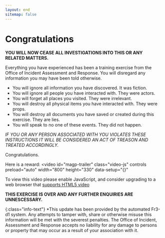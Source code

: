 ```yaml
---
layout: end
sitemap: false
---
```


# Congratulations

**YOU WILL NOW CEASE ALL INVESTIGATIONS INTO THIS OR ANY RELATED MATTERS.**

Everything you have experienced has been a training exercise from the Office of Incident Assessment and Response. You will disregard any information you may have been told otherwise.

* You will ignore all information you have discovered. It was fiction. 
* You will ignore all people you have interacted with. They were actors.
* You will forget all places you visited. They were irrelevant.
* You will destroy all physical items you have interacted with. They were props.
* You will destroy all documents you have saved or created during this exercise. They are lies.
* You will speak to no one of these events. They did not happen.

*IF YOU OR ANY PERSON ASSOCIATED WITH YOU VIOLATES THESE INSTRUCTIONS IT WILL BE CONSIDERED AN ACT OF TREASON AND TREATED ACCORDINGLY.*

Congratulations.

Here is a reward:
<video
  id="magp-trailer"
  class="video-js"
  controls
  preload="auto"
  width="800"
  height="330"
  data-setup="{}"
>
  <source src="/94c3/8aa7821f-d685-4318-98a7-a0ef86cd3c49/7fdb23ed-507e-47d5-8d66-00c01ce83915/trailer.mp4" type="video/mp4" />
  <p class="vjs-no-js">
    To view this video please enable JavaScript, and consider upgrading to a
    web browser that
    <a href="https://videojs.com/html5-video-support/" target="_blank"
      >supports HTML5 video</a
    >
  </p>
</video>


**THIS EXERCISE IS OVER AND ANY FURTHER ENQUIRIES ARE UNNESCESSARY.**

{:class="info-text"}
*This update has been provided by the automated Fr3-d1 system. Any attempts to tamper with, share or otherwise misuse this information will be met with the severest penalties. The Office of Incident, Assessment and Response accepts no liability for any damage to persons or property that may occur as a result of your association with it.
